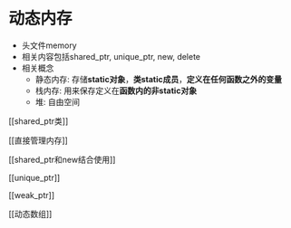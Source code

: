# 动态内存

- 头文件memory
- 相关内容包括shared_ptr, unique_ptr, new, delete
- 相关概念
  - 静态内存: 存储**static对象**，**类static成员**，**定义在任何函数之外的变量**
  - 栈内存: 用来保存定义在**函数内的非static对象**
  - 堆: 自由空间

[[shared_ptr类]]

[[直接管理内存]]

[[shared_ptr和new结合使用]]

[[unique_ptr]]

[[weak_ptr]]

[[动态数组]]
